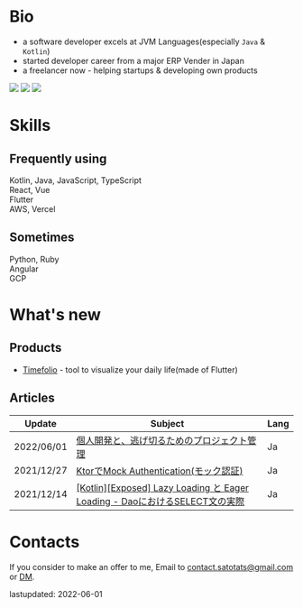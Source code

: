# Bio
- a software developer excels at JVM Languages(especially `Java` & `Kotlin`)
- started developer career from a major ERP Vender in Japan
- a freelancer now - helping startups & developing own products

[![](https://img.shields.io/badge/-Twitter-blue)](https://twitter.com/4_5tatami)
[![](https://img.shields.io/badge/-Qiita-brightgreen)](https://qiita.com/sato_tats)
[![](https://img.shields.io/badge/-GitHub-lightgray)](https://github.com/satotats)

# Skills
## Frequently using
Kotlin, Java, JavaScript, TypeScript  
React, Vue  
Flutter  
AWS, Vercel  

## Sometimes
Python, Ruby  
Angular  
GCP  

# What's new 
## Products
- [Timefolio](https://www.timefolio.site/) - tool to visualize your daily life(made of Flutter)

## Articles
|Update|Subject|Lang|
|---|---|---|
|2022/06/01|[個人開発と、逃げ切るためのプロジェクト管理](https://qiita.com/sato_tats/items/7f6eba4f39f55c46d7c6)|Ja|
|2021/12/27|[KtorでMock Authentication(モック認証)](https://qiita.com/sato_tats/items/7f6eba4f39f55c46d7c6)|Ja|
|2021/12/14|[[Kotlin][Exposed] Lazy Loading と Eager Loading - DaoにおけるSELECT文の実際](https://qiita.com/sato_tats/items/6ef8c220eedb32a42695)|Ja|

# Contacts
If you consider to make an offer to me, Email to contact.satotats@gmail.com or [DM](https://twitter.com/4_5tatami). 

lastupdated: 2022-06-01
